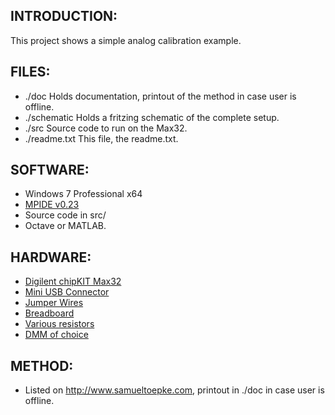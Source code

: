 ## INTRODUCTION:
This project shows a simple analog calibration example.

## FILES:
 * ./doc        Holds documentation, printout of the method in case user is offline.
 * ./schematic  Holds a fritzing schematic of the complete setup.
 * ./src        Source code to run on the Max32.
 * ./readme.txt This file, the readme.txt.

## SOFTWARE:
 * Windows 7 Professional x64
 * [MPIDE v0.23](http://chipkit.net/started/install-chipkit-software/)
 * Source code in src/
 * Octave or MATLAB.

## HARDWARE:
 * [Digilent chipKIT Max32](http://www.digilentinc.com/Products/Detail.cfm?Prod=CHIPKIT-MAX32)
 * [Mini USB Connector](https://www.sparkfun.com/products/12016)
 * [Jumper Wires](http://www.sparkfun.com/products/11026)
 * [Breadboard](http://www.sparkfun.com/products/137)
 * [Various resistors](https://www.sparkfun.com/products/10969)
 * [DMM of choice](http://www.amazon.com/INNOVA-3320-Auto-Ranging-Digital-Multimeter/dp/B000EVYGZA/ref=lp_15707471_1_3?s=automotive&ie=UTF8&qid=1429470784&sr=1-3)

## METHOD:
 * Listed on http://www.samueltoepke.com, printout in ./doc in case user is offline.

